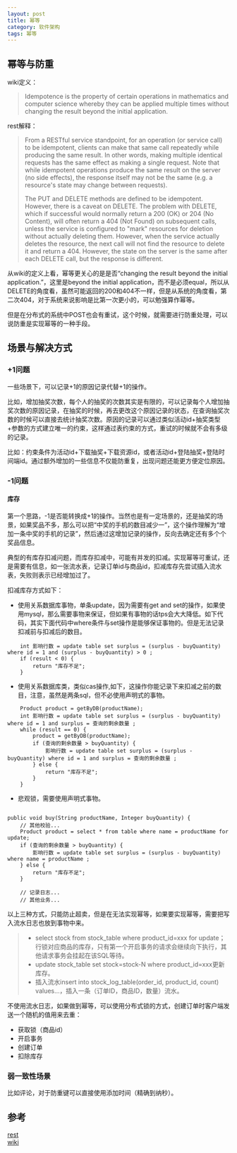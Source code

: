 ```yaml
---
layout: post
title: 幂等
category: 软件架构
tags: 幂等
---
```


## 幂等与防重

wiki定义：

> Idempotence is the property of certain operations in mathematics and computer science whereby they can be applied multiple times without changing the result beyond the initial application.

rest解释：

> From a RESTful service standpoint, for an operation (or service call) to be idempotent, clients can make that same call repeatedly while producing the same result. In other words, making multiple identical requests has the same effect as making a single request. Note that while idempotent operations produce the same result on the server (no side effects), the response itself may not be the same (e.g. a resource's state may change between requests).
> 
> The PUT and DELETE methods are defined to be idempotent. However, there is a caveat on DELETE. The problem with DELETE, which if successful would normally return a 200 (OK) or 204 (No Content), will often return a 404 (Not Found) on subsequent calls, unless the service is configured to "mark" resources for deletion without actually deleting them. However, when the service actually deletes the resource, the next call will not find the resource to delete it and return a 404. However, the state on the server is the same after each DELETE call, but the response is different.

从wiki的定义上看，幂等更关心的是是否“changing the result beyond the initial application.”，这里是beyond the initial application，而不是必须equal，所以从DELETE的角度看，虽然可能返回的200和404不一样，但是从系统的角度看，第二次404，对于系统来说影响是比第一次更小的，可以勉强算作幂等。

但是在分布式的系统中POST也会有重试，这个时候，就需要进行防重处理，可以说防重是实现幂等的一种手段。

## 场景与解决方式
### +1问题
一些场景下，可以记录+1的原因记录代替+1的操作。

比如，增加抽奖次数，每个人的抽奖的次数其实是有限的，可以记录每个人增加抽奖次数的原因记录，在抽奖的时候，再去更改这个原因记录的状态，在查询抽奖次数的时候可以直接去统计抽奖次数。原因的记录可以通过类似活动id+抽奖类型+参数的方式建立唯一的约束，这样通过表约束的方式，重试的时候就不会有多级的记录。

比如：约束条件为活动id+下载抽奖+下载资源id，或者活动id+登陆抽奖+登陆时间端id。通过额外增加的一些信息不仅能防重复，出现问题还能更方便定位原因。

### -1问题
#### 库存
第一个思路，-1是否能转换成+1的操作。当然也是有一定场景的，还是抽奖的场景，如果奖品不多，那么可以把“中奖的手机的数目减少一”，这个操作理解为“增加一条中奖的手机的记录”，然后通过这增加记录的操作，反向去确定还有多个个奖品信息。

典型的有库存扣减问题，而库存扣减中，可能有并发的扣减。实现幂等可重试，还是需要有信息，如一张流水表，记录订单id与商品id，扣减库存先尝试插入流水表，失败则表示已经增加过了。

扣减库存方式如下：

- 使用关系数据库事物，单条update，因为需要有get and set的操作，如果使用mysql，那么需要事物来保证，但如果有事物的话tps会大大降低。如下代码，其实下面代码中where条件与set操作是能够保证事物的。但是无法记录扣减前与扣减后的数目。
```
	int 影响行数 = update table set surplus = (surplus - buyQuantity) where id = 1 and (surplus - buyQuantity) > 0 ;
	if (result < 0) {
		return "库存不足";
	}
```

- 使用关系数据库类，类似cas操作,如下，这操作你能记录下来扣减之前的数目，注意，虽然是两条sql，但不必使用声明式的事物。
```
	Product product = getByDB(productName);
	int 影响行数 = update table set surplus = (surplus - buyQuantity) where id = 1 and surplus = 查询的剩余数量 ;
	while (result == 0) {
		product = getByDB(productName);
		if (查询的剩余数量 > buyQuantity) {
			影响行数 = update table set surplus = (surplus - buyQuantity) where id = 1 and surplus = 查询的剩余数量 ;
		} else {
			return "库存不足";
		}
	}

```

- 悲观锁，需要使用声明式事物。
```

public void buy(String productName, Integer buyQuantity) {
	// 其他校验...
	Product product = select * from table where name = productName for update;
	if (查询的剩余数量 > buyQuantity) {
		影响行数 = update table set surplus = (surplus - buyQuantity) where name = productName ;
	} else {
		return "库存不足";
	}
	
	// 记录日志...
	// 其他业务...
```

以上三种方式，只能防止超卖，但是在无法实现幂等，如果要实现幂等，需要把写入流水日志也放到事物中来。
> - select stock from stock_table where product_id=xxx for update；行锁对应商品的库存，只有第一个开启事务的请求会继续向下执行，其他请求事务会挂起在该SQL等待。
> - update stock_table set stock=stock-N where product_id=xxx更新库存。
> - 插入流水insert into stock_log_table(order_id, product_id, count) values…，插入一条（订单ID，商品ID，数量）流水。

不使用流水日志，如果做到幂等，可以使用分布式锁的方式，创建订单时客户端发送一个随机的值用来去重：
- 获取锁（商品id）
- 开启事务
- 创建订单
- 扣除库存

### 弱一致性场景
比如评论，对于防重键可以直接使用添加时间（精确到纳秒）。

## 参考
[rest](https://www.restapitutorial.com/lessons/idempotency.html)  
[wiki](https://en.wikipedia.org/wiki/Idempotence)
